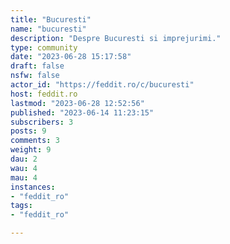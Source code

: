 ```yaml
---
title: "Bucuresti" 
name: "bucuresti"
description: "Despre Bucuresti si imprejurimi."
type: community
date: "2023-06-28 15:17:58"
draft: false
nsfw: false
actor_id: "https://feddit.ro/c/bucuresti"
host: feddit.ro
lastmod: "2023-06-28 12:52:56"
published: "2023-06-14 11:23:15"
subscribers: 3
posts: 9
comments: 3
weight: 9
dau: 2
wau: 4
mau: 4
instances:
- "feddit_ro"
tags: 
- "feddit_ro"

---
```


